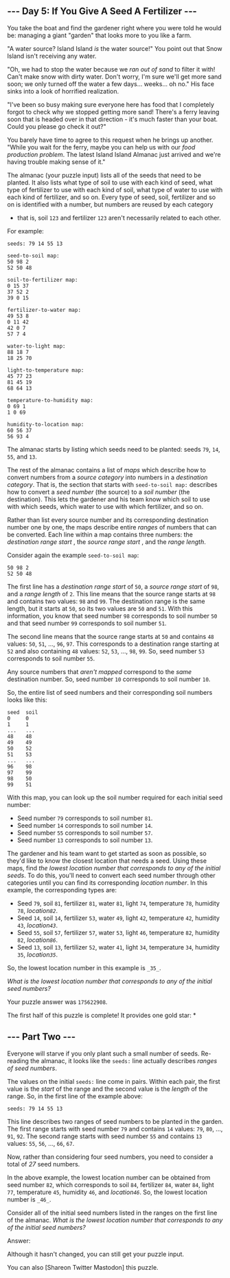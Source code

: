 ## \--- Day 5: If You Give A Seed A Fertilizer ---

You take the boat and find the gardener right where you were told he would be:
managing a giant "garden" that looks more to you like a farm.

"A water source? Island Island _is_ the water source!" You point out that Snow
Island isn't receiving any water.

"Oh, we had to stop the water because we _ran out of sand_ to filter it with!
Can't make snow with dirty water. Don't worry, I'm sure we'll get more sand
soon; we only turned off the water a few days... weeks... oh no." His face
sinks into a look of horrified realization.

"I've been so busy making sure everyone here has food that I completely forgot
to check why we stopped getting more sand! There's a ferry leaving soon that
is headed over in that direction - it's much faster than your boat. Could you
please go check it out?"

You barely have time to agree to this request when he brings up another.
"While you wait for the ferry, maybe you can help us with our _food production
problem_. The latest Island Island Almanac just arrived and we're having
trouble making sense of it."

The almanac (your puzzle input) lists all of the seeds that need to be
planted. It also lists what type of soil to use with each kind of seed, what
type of fertilizer to use with each kind of soil, what type of water to use
with each kind of fertilizer, and so on. Every type of seed, soil, fertilizer
and so on is identified with a number, but numbers are reused by each category
- that is, soil `123` and fertilizer `123` aren't necessarily related to each
other.

For example:

    
    
    seeds: 79 14 55 13
    
    seed-to-soil map:
    50 98 2
    52 50 48
    
    soil-to-fertilizer map:
    0 15 37
    37 52 2
    39 0 15
    
    fertilizer-to-water map:
    49 53 8
    0 11 42
    42 0 7
    57 7 4
    
    water-to-light map:
    88 18 7
    18 25 70
    
    light-to-temperature map:
    45 77 23
    81 45 19
    68 64 13
    
    temperature-to-humidity map:
    0 69 1
    1 0 69
    
    humidity-to-location map:
    60 56 37
    56 93 4
    

The almanac starts by listing which seeds need to be planted: seeds `79`,
`14`, `55`, and `13`.

The rest of the almanac contains a list of _maps_ which describe how to
convert numbers from a _source category_ into numbers in a _destination
category_. That is, the section that starts with `seed-to-soil map:` describes
how to convert a _seed number_ (the source) to a _soil number_ (the
destination). This lets the gardener and his team know which soil to use with
which seeds, which water to use with which fertilizer, and so on.

Rather than list every source number and its corresponding destination number
one by one, the maps describe entire _ranges_ of numbers that can be
converted. Each line within a map contains three numbers: the _destination
range start_ , the _source range start_ , and the _range length_.

Consider again the example `seed-to-soil map`:

    
    
    50 98 2
    52 50 48
    

The first line has a _destination range start_ of `50`, a _source range start_
of `98`, and a _range length_ of `2`. This line means that the source range
starts at `98` and contains two values: `98` and `99`. The destination range
is the same length, but it starts at `50`, so its two values are `50` and
`51`. With this information, you know that seed number `98` corresponds to
soil number `50` and that seed number `99` corresponds to soil number `51`.

The second line means that the source range starts at `50` and contains `48`
values: `50`, `51`, ..., `96`, `97`. This corresponds to a destination range
starting at `52` and also containing `48` values: `52`, `53`, ..., `98`, `99`.
So, seed number `53` corresponds to soil number `55`.

Any source numbers that _aren't mapped_ correspond to the _same_ destination
number. So, seed number `10` corresponds to soil number `10`.

So, the entire list of seed numbers and their corresponding soil numbers looks
like this:

    
    
    seed  soil
    0     0
    1     1
    ...   ...
    48    48
    49    49
    50    52
    51    53
    ...   ...
    96    98
    97    99
    98    50
    99    51
    

With this map, you can look up the soil number required for each initial seed
number:

  * Seed number `79` corresponds to soil number `81`.
  * Seed number `14` corresponds to soil number `14`.
  * Seed number `55` corresponds to soil number `57`.
  * Seed number `13` corresponds to soil number `13`.

The gardener and his team want to get started as soon as possible, so they'd
like to know the closest location that needs a seed. Using these maps, find
_the lowest location number that corresponds to any of the initial seeds_. To
do this, you'll need to convert each seed number through other categories
until you can find its corresponding _location number_. In this example, the
corresponding types are:

  * Seed `79`, soil `81`, fertilizer `81`, water `81`, light `74`, temperature `78`, humidity `78`, _location`82`_.
  * Seed `14`, soil `14`, fertilizer `53`, water `49`, light `42`, temperature `42`, humidity `43`, _location`43`_.
  * Seed `55`, soil `57`, fertilizer `57`, water `53`, light `46`, temperature `82`, humidity `82`, _location`86`_.
  * Seed `13`, soil `13`, fertilizer `52`, water `41`, light `34`, temperature `34`, humidity `35`, _location`35`_.

So, the lowest location number in this example is `_35_`.

_What is the lowest location number that corresponds to any of the initial
seed numbers?_

Your puzzle answer was `175622908`.

The first half of this puzzle is complete! It provides one gold star: *

## \--- Part Two ---

Everyone will starve if you only plant such a small number of seeds. Re-
reading the almanac, it looks like the `seeds:` line actually describes
_ranges of seed numbers_.

The values on the initial `seeds:` line come in pairs. Within each pair, the
first value is the _start_ of the range and the second value is the _length_
of the range. So, in the first line of the example above:

    
    
    seeds: 79 14 55 13

This line describes two ranges of seed numbers to be planted in the garden.
The first range starts with seed number `79` and contains `14` values: `79`,
`80`, ..., `91`, `92`. The second range starts with seed number `55` and
contains `13` values: `55`, `56`, ..., `66`, `67`.

Now, rather than considering four seed numbers, you need to consider a total
of _27_ seed numbers.

In the above example, the lowest location number can be obtained from seed
number `82`, which corresponds to soil `84`, fertilizer `84`, water `84`,
light `77`, temperature `45`, humidity `46`, and _location`46`_. So, the
lowest location number is `_46_`.

Consider all of the initial seed numbers listed in the ranges on the first
line of the almanac. _What is the lowest location number that corresponds to
any of the initial seed numbers?_

Answer:

Although it hasn't changed, you can still get your puzzle input.

You can also [Shareon Twitter Mastodon] this puzzle.

